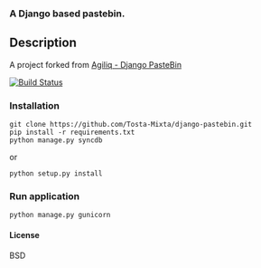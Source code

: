 ### A Django based pastebin.
## Description
A project forked from [Agiliq - Django PasteBin](https://github.com/agiliq/django-pastebin)

[![Build Status](https://travis-ci.org/agiliq/django-pastebin.png?branch=master)](https://travis-ci.org/agiliq/django-pastebin)

### Installation

    git clone https://github.com/Tosta-Mixta/django-pastebin.git
    pip install -r requirements.txt
    python manage.py syncdb
or

    python setup.py install

### Run application

	python manage.py gunicorn

#### License

BSD
